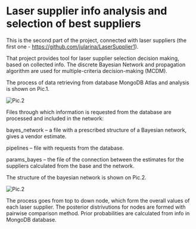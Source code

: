 # Laser supplier info analysis and selection of best suppliers

This is the second part of the project, connected with laser suppliers (the first one - https://github.com/jularina/LaserSupplier1).

That project provides tool for laser supplier selection decision making, based on collected info.
The discrete Bayesian Network and propagation algorithm are used for multiple-criteria decision-making (MCDM).

The process of data retrieving from database MongoDB Atlas and analysis is shown on Pic.1.

![Pic.2](https://user-images.githubusercontent.com/56595596/144019476-51e4731d-a181-43de-b994-2e419aa4916d.png)

Files through which information is requested from the database are processed and included in the network:

bayes_network – a file with a prescribed structure of a Bayesian network, gives a vendor estimate.

pipelines – file with requests from the database.

params_bayes – the file of the connection between the estimates for the suppliers calculated from the base and the network.

The structure of the bayesian network is shown on Pic.2.

![Pic.2](https://user-images.githubusercontent.com/56595596/144019942-31537919-df3a-410b-9532-d4713a542304.png)

The process goes from top to down node, which form the overall values of each laser supplier. The posterior distrivutions for nodes are formed with pairwise comparison method. Prior probabilities are calculated from info in MongoDB database.



